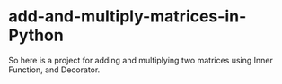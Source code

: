 # add-and-multiply-matrices-in-Python
So here is a project for adding and multiplying two matrices using Inner Function, and Decorator.
